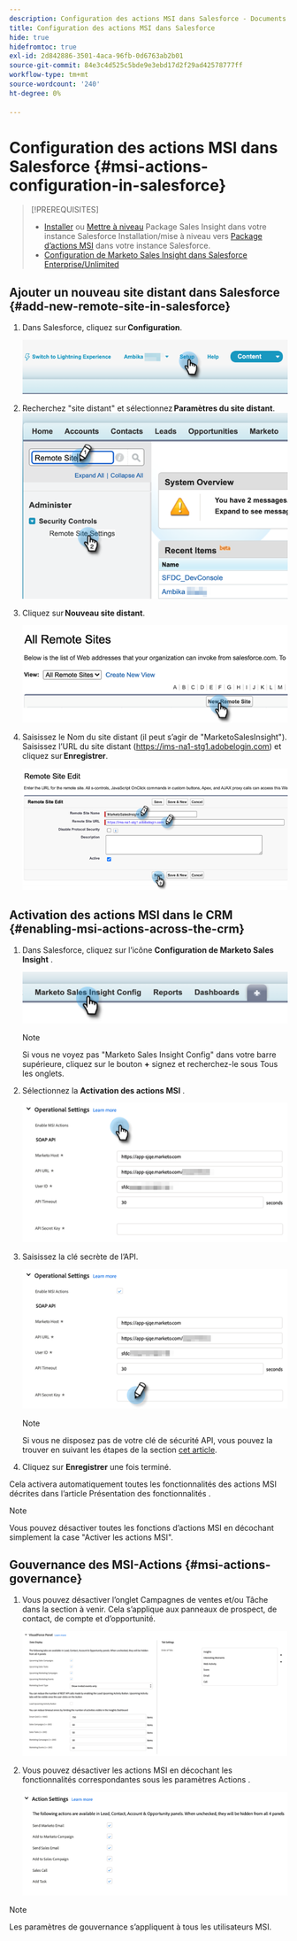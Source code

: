 ```yaml
---
description: Configuration des actions MSI dans Salesforce - Documents Marketo - Documentation du produit
title: Configuration des actions MSI dans Salesforce
hide: true
hidefromtoc: true
exl-id: 2d842886-3501-4aca-96fb-0d6763ab2b01
source-git-commit: 84e3c4d525c5bde9e3ebd17d2f29ad42578777ff
workflow-type: tm+mt
source-wordcount: '240'
ht-degree: 0%

---
```


# Configuration des actions MSI dans Salesforce {#msi-actions-configuration-in-salesforce}

>[!PREREQUISITES]
>
>* [Installer]() ou [Mettre à niveau]() Package Sales Insight dans votre instance Salesforce Installation/mise à niveau vers [Package d’actions MSI](/help/marketo/product-docs/marketo-sales-insight/msi-for-salesforce/configuration/configure-marketo-sales-insight-in-salesforce-enterprise-unlimited.md) dans votre instance Salesforce.
>* [Configuration de Marketo Sales Insight dans Salesforce Enterprise/Unlimited]()


## Ajouter un nouveau site distant dans Salesforce {#add-new-remote-site-in-salesforce}

1. Dans Salesforce, cliquez sur **Configuration**.

   ![](assets/msi-actions-configuration-in-salesforce-1.png)

1. Recherchez &quot;site distant&quot; et sélectionnez **Paramètres du site distant**.
   ![](assets/msi-actions-configuration-in-salesforce-2.png)

1. Cliquez sur **Nouveau site distant**.

   ![](assets/msi-actions-configuration-in-salesforce-3.png)

1. Saisissez le Nom du site distant (il peut s’agir de &quot;MarketoSalesInsight&quot;). Saisissez l’URL du site distant (https://ims-na1-stg1.adobelogin.com) et cliquez sur **Enregistrer**.

   ![](assets/msi-actions-configuration-in-salesforce-4.png)

## Activation des actions MSI dans le CRM {#enabling-msi-actions-across-the-crm}

1. Dans Salesforce, cliquez sur l’icône **Configuration de Marketo Sales Insight** .

   ![](assets/msi-actions-configuration-in-salesforce-5.png)

   >[!NOTE]
   >
   >Si vous ne voyez pas &quot;Marketo Sales Insight Config&quot; dans votre barre supérieure, cliquez sur le bouton **+** signez et recherchez-le sous Tous les onglets.

1. Sélectionnez la **Activation des actions MSI** .

   ![](assets/msi-actions-configuration-in-salesforce-6.png)

1. Saisissez la clé secrète de l’API.

   ![](assets/msi-actions-configuration-in-salesforce-7.png)

   >[!NOTE]
   >
   >Si vous ne disposez pas de votre clé de sécurité API, vous pouvez la trouver en suivant les étapes de la section [cet article](/help/marketo/product-docs/marketo-sales-insight/msi-for-salesforce/configuration/configure-marketo-sales-insight-in-salesforce-enterprise-unlimited.md).

1. Cliquez sur **Enregistrer** une fois terminé.

Cela activera automatiquement toutes les fonctionnalités des actions MSI décrites dans l’article Présentation des fonctionnalités .

>[!NOTE]
>
>Vous pouvez désactiver toutes les fonctions d’actions MSI en décochant simplement la case &quot;Activer les actions MSI&quot;.

## Gouvernance des MSI-Actions {#msi-actions-governance}

1. Vous pouvez désactiver l’onglet Campagnes de ventes et/ou Tâche dans la section à venir. Cela s’applique aux panneaux de prospect, de contact, de compte et d’opportunité.

   ![](assets/msi-actions-configuration-in-salesforce-8.png)

1. Vous pouvez désactiver les actions MSI en décochant les fonctionnalités correspondantes sous les paramètres Actions .

   ![](assets/msi-actions-configuration-in-salesforce-9.png)

>[!NOTE]
>
>Les paramètres de gouvernance s’appliquent à tous les utilisateurs MSI.
